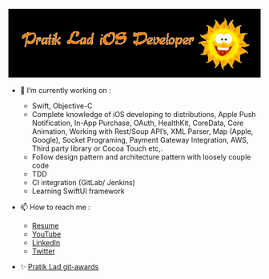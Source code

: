 ![image](https://github.com/pratik-123/pratik-123/blob/master/name.gif)

- 🔭 I’m currently working on :
    - Swift, Objective-C
    - Complete knowledge of iOS developing to distributions, Apple Push Notification, In-App Purchase, OAuth, HealthKit, CoreData, Core Animation, Working with Rest/Soup API’s, XML Parser, Map (Apple, Google), Socket Programing, Payment Gateway Integration, AWS, Third party library or Cocoa Touch etc,.
    - Follow design pattern and architecture pattern with loosely couple code
    - TDD
    - CI integration (GitLab/ Jenkins)
    - Learning SwiftUI framework

- 📫 How to reach me :
	- [Resume](https://pratik-123.github.io/vcard/)
	- [YouTube](https://www.youtube.com/c/PratikLad?sub_confirmation=1)
	- [LinkedIn](https://www.linkedin.com/in/pratik-lad-3280899b/)
	- [Twitter](https://twitter.com/Buntylad3)

- ✨ [Pratik Lad git-awards](http://git-awards.com/users/search?login=pratik-123)

<!--
	### Hello Friends 👋
**pratik-123/pratik-123** is a ✨ _special_ ✨ repository because its `README.md` (this file) appears on your GitHub profile.

Here are some ideas to get you started:

- 🔭 I’m currently working on ...
- 🌱 I’m currently learning ...
- 👯 I’m looking to collaborate on ...
- 🤔 I’m looking for help with ...
- 💬 Ask me about ...
- 📫 How to reach me: ...
- 😄 Pronouns: ...
- ⚡ Fun fact: ...
-->
